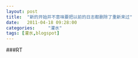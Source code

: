 ```yaml
---
layout: post
title:  "新的开始并不意味要把以前的日志都删除了重新来过"
date:   2011-04-18 09:28:00
categories: 	"灌水"
tags: [灌水,blogspot]
---
```



###RT